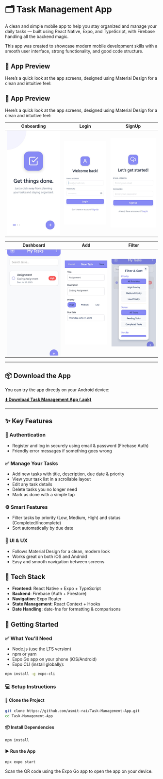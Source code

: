 # 🗂️ Task Management App

A clean and simple mobile app to help you stay organized and manage your daily tasks — built using React Native, Expo, and TypeScript, with Firebase handling all the backend magic.

This app was created to showcase modern mobile development skills with a smooth user interface, strong functionality, and good code structure.

## 📱 App Preview

Here’s a quick look at the app screens, designed using Material Design for a clean and intuitive feel:

## 📱 App Preview

Here’s a quick look at the app screens, designed using Material Design for a clean and intuitive feel:

| Onboarding | Login | SignUp |
|------------|-------|--------|
| ![Onboarding](./assets/git-readme/1.jpg) | ![Login](./assets/git-readme/2.jpg) | ![SignUp](./assets/git-readme/3.jpg) |

| Dashboard | Add | Filter |
|-----------|-----|--------|
| ![Dashboard](./assets/git-readme/4.jpg) | ![Add](./assets/git-readme/5.jpg) | ![Filter](./assets/git-readme/6.jpg) |

---

## 📦 Download the App

You can try the app directly on your Android device:

[**⬇️ Download Task Management App (.apk)**](./assets/git-readme/Task%20Management.apk)

---

## ✨ Key Features

### 🔐 Authentication
- Register and log in securely using email & password (Firebase Auth)
- Friendly error messages if something goes wrong

### ✅ Manage Your Tasks
- Add new tasks with title, description, due date & priority
- View your task list in a scrollable layout
- Edit any task details
- Delete tasks you no longer need
- Mark as done with a simple tap

### ⚙️ Smart Features
- Filter tasks by priority (Low, Medium, High) and status (Completed/Incomplete)
- Sort automatically by due date

### 🎨 UI & UX
- Follows Material Design for a clean, modern look
- Works great on both iOS and Android
- Easy and smooth navigation between screens

## 🔧 Tech Stack
- **Frontend**: React Native + Expo + TypeScript
- **Backend**: Firebase (Auth + Firestore)
- **Navigation**: Expo Router
- **State Management**: React Context + Hooks
- **Date Handling**: date-fns for formatting & comparisons

## 🚀 Getting Started

### ✅ What You’ll Need
- Node.js (use the LTS version)
- npm or yarn
- Expo Go app on your phone (iOS/Android)
- Expo CLI (install globally):

```bash
npm install -g expo-cli
```

### 💻 Setup Instructions

#### 🔁 Clone the Project
```bash
git clone https://github.com/asmit-rai/Task-Management-App.git
cd Task-Management-App
```

#### 📦 Install Dependencies
```bash
npm install
```
#### ▶️ Run the App
```bash
npx expo start
```

Scan the QR code using the Expo Go app to open the app on your device.

